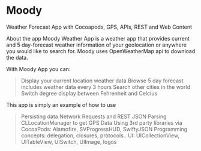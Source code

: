 # Moody
Weather Forecast App with Cocoapods, GPS, APIs, REST and Web Content

About the app
Moody Weather App is a weather app that provides current and 5 day-forecast weather information of your geolocation or anywhere
you would like to search for. Moody uses OpenWeatherMap api to download the data. 

With Moody App you can:
  > Display your current location weather data 
  > Browse 5 day forecast includes weather data every 3 hours
  > Search other cities in the world
  > Switch degree display between Fehrenheit and Celcius
  
This app is simply an example of how to use  
> Persisting data
> Network Requests and REST
> JSON Parsing
> CLLocationManager to get GPS Data
> Using 3rd party libraries via CocoaPods: Alamofire, SVProgressHUD, SwiftyJSON
> Programming concepts: delegation, closures, protocols..
> UI: UICollectionView, UITableView, UISwitch, UIImage, logos  


  
